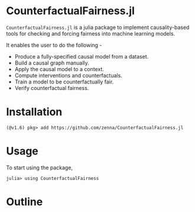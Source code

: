 # CounterfactualFairness.jl

`CounterfactualFairness.jl` is a julia package to implement causality-based tools for checking and forcing fairness into machine learning models.

It enables the user to do the following -
- Produce a fully-specified causal model from a dataset.
- Build a causal graph manually.
- Apply the causal model to a context.
- Compute interventions and counterfactuals.
- Train a model to be counterfactually fair.
- Verify counterfactual fairness.

# Installation

```
(@v1.6) pkg> add https://github.com/zenna/CounterfactualFairness.jl
```

# Usage

To start using the package,
```
julia> using CounterfactualFairness
```

# Outline

```@contents
```

